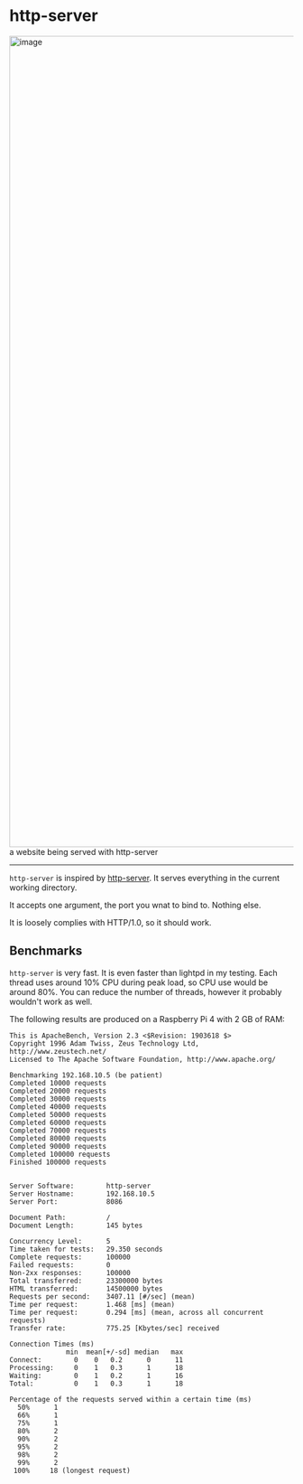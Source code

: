 # http-server

<img width="1436" alt="image" src="https://github.com/boomzero/http_server/assets/85378277/d9b90225-269e-4b8b-92bd-1eb72b64dfb9">
<figcaption> a website being served with http-server </figcaption>


***

`http-server` is inspired by [http-server](https://www.npmjs.com/package/http-server). It serves everything in the current working directory.

It accepts one argument, the port you wnat to bind to. Nothing else.

It is loosely complies with HTTP/1.0, so it should work.


## Benchmarks

`http-server` is very fast. It is even faster than lightpd in my testing.
Each thread uses around 10% CPU during peak load, so CPU use would be around 80%.
You can reduce the number of threads, however it probably wouldn't work as well.

The following results are produced on a Raspberry Pi 4 with 2 GB of RAM:
```
This is ApacheBench, Version 2.3 <$Revision: 1903618 $>
Copyright 1996 Adam Twiss, Zeus Technology Ltd, http://www.zeustech.net/
Licensed to The Apache Software Foundation, http://www.apache.org/

Benchmarking 192.168.10.5 (be patient)
Completed 10000 requests
Completed 20000 requests
Completed 30000 requests
Completed 40000 requests
Completed 50000 requests
Completed 60000 requests
Completed 70000 requests
Completed 80000 requests
Completed 90000 requests
Completed 100000 requests
Finished 100000 requests


Server Software:        http-server
Server Hostname:        192.168.10.5
Server Port:            8086

Document Path:          /
Document Length:        145 bytes

Concurrency Level:      5
Time taken for tests:   29.350 seconds
Complete requests:      100000
Failed requests:        0
Non-2xx responses:      100000
Total transferred:      23300000 bytes
HTML transferred:       14500000 bytes
Requests per second:    3407.11 [#/sec] (mean)
Time per request:       1.468 [ms] (mean)
Time per request:       0.294 [ms] (mean, across all concurrent requests)
Transfer rate:          775.25 [Kbytes/sec] received

Connection Times (ms)
              min  mean[+/-sd] median   max
Connect:        0    0   0.2      0      11
Processing:     0    1   0.3      1      18
Waiting:        0    1   0.2      1      16
Total:          0    1   0.3      1      18

Percentage of the requests served within a certain time (ms)
  50%      1
  66%      1
  75%      1
  80%      2
  90%      2
  95%      2
  98%      2
  99%      2
 100%     18 (longest request)
```
